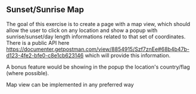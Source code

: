 ## Sunset/Sunrise Map

The goal of this exercise is to create a page with a map view, which should allow the user to click on any location and
show a popup with sunrise/sunset/day length informations related to that set of coordinates.
There is a public API here https://documenter.getpostman.com/view/8854915/Szf7znEe#68b4b47b-d123-4fe2-bfe0-c8e1cb623146
which will provide this information.

A bonus feature would be showing in the popup the location's country/flag (where possible).

Map view can be implemented in any preferred way
